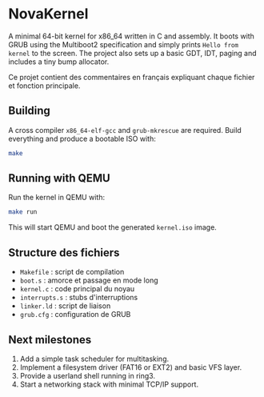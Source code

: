 # NovaKernel

A minimal 64-bit kernel for x86_64 written in C and assembly. It boots with GRUB using the Multiboot2 specification and simply prints `Hello from kernel` to the screen. The project also sets up a basic GDT, IDT, paging and includes a tiny bump allocator.

Ce projet contient des commentaires en français expliquant chaque fichier et fonction principale.

## Building

A cross compiler `x86_64-elf-gcc` and `grub-mkrescue` are required. Build everything and produce a bootable ISO with:

```sh
make
```

## Running with QEMU

Run the kernel in QEMU with:

```sh
make run
```

This will start QEMU and boot the generated `kernel.iso` image.

## Structure des fichiers

- `Makefile` : script de compilation
- `boot.s` : amorce et passage en mode long
- `kernel.c` : code principal du noyau
- `interrupts.s` : stubs d'interruptions
- `linker.ld` : script de liaison
- `grub.cfg` : configuration de GRUB

## Next milestones

1. Add a simple task scheduler for multitasking.
2. Implement a filesystem driver (FAT16 or EXT2) and basic VFS layer.
3. Provide a userland shell running in ring3.
4. Start a networking stack with minimal TCP/IP support.

